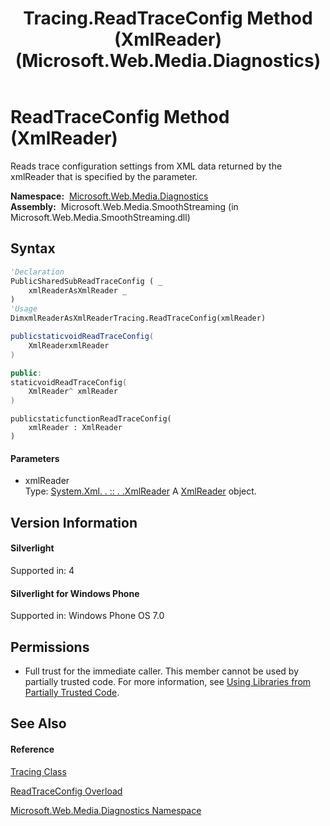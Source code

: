 ﻿---
title: Tracing.ReadTraceConfig Method (XmlReader) (Microsoft.Web.Media.Diagnostics)
TOCTitle: ReadTraceConfig Method (XmlReader)
ms:assetid: M:Microsoft.Web.Media.Diagnostics.Tracing.ReadTraceConfig(System.Xml.XmlReader)
ms:mtpsurl: https://msdn.microsoft.com/en-us/library/microsoft.web.media.diagnostics.tracing.readtraceconfig(v=VS.90)
ms:contentKeyID: 23961165
ms.date: 05/02/2012
mtps_version: v=VS.90
dev_langs:
- vb
- csharp
- c++
- jscript
api_location:
- Microsoft.Web.Media.SmoothStreaming.dll
api_name:
- Microsoft.Web.Media.Diagnostics.Tracing.ReadTraceConfig
api_type:
- Managed
topic_type:
- apiref
- kbSyntax
product_family_name: VS
ROBOTS: INDEX,FOLLOW
---

# ReadTraceConfig Method (XmlReader)

Reads trace configuration settings from XML data returned by the xmlReader that is specified by the parameter.

**Namespace:**  [Microsoft.Web.Media.Diagnostics](microsoft-web-media-diagnostics-namespace_1.md)  
**Assembly:**  Microsoft.Web.Media.SmoothStreaming (in Microsoft.Web.Media.SmoothStreaming.dll)

## Syntax

``` vb
'Declaration
PublicSharedSubReadTraceConfig ( _
    xmlReaderAsXmlReader _
)
'Usage
DimxmlReaderAsXmlReaderTracing.ReadTraceConfig(xmlReader)
```

``` csharp
publicstaticvoidReadTraceConfig(
    XmlReaderxmlReader
)
```

``` c++
public:
staticvoidReadTraceConfig(
    XmlReader^ xmlReader
)
```

``` jscript
publicstaticfunctionReadTraceConfig(
    xmlReader : XmlReader
)
```

#### Parameters

  - xmlReader  
    Type: [System.Xml. . :: . .XmlReader](https://msdn.microsoft.com/en-us/library/b8a5e1s5\(v=vs.90\))  
    A [XmlReader](https://msdn.microsoft.com/en-us/library/b8a5e1s5\(v=vs.90\)) object.  

## Version Information

#### Silverlight

Supported in: 4  

#### Silverlight for Windows Phone

Supported in: Windows Phone OS 7.0  

## Permissions

  - Full trust for the immediate caller. This member cannot be used by partially trusted code. For more information, see [Using Libraries from Partially Trusted Code](https://msdn.microsoft.com/en-us/library/8skskf63\(v=vs.90\)).

## See Also

#### Reference

[Tracing Class](tracing-class-microsoft-web-media-diagnostics_1.md)

[ReadTraceConfig Overload](tracing-readtraceconfig-method-microsoft-web-media-diagnostics_1.md)

[Microsoft.Web.Media.Diagnostics Namespace](microsoft-web-media-diagnostics-namespace_1.md)

